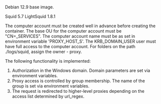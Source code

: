 Debian 12.9 base image.

Squid 5.7
LightSquid 1.8.1

The computer account must be created well in advance before creating the container.
The base OU for the computer account must be "CN=_SERVICES". The computer account name must be as set in environment variable 'PROXY_HOST_S'.
The KRB_DOMAIN_USER user must have full access to the computer account.
For folders on the path ./logs/squid, assign the owner - proxy.

The following functionality is implemented:
1. Authorization in the Windows domain. Domain parameters are set via environment variables.
2. Proxy access is controlled by group membership. The name of the group is set via environment variables.
3. The request is redirected to higher-level proxies depending on the access list determined by url_regex.
